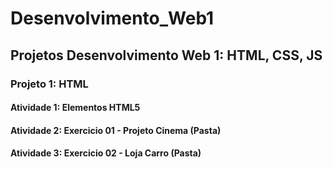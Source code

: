 # Desenvolvimento_Web1
<h2>Projetos Desenvolvimento Web 1: HTML, CSS, JS</h2>
<h3>Projeto 1: HTML</h3>
<h4>Atividade 1: Elementos HTML5</h4>
<h4>Atividade 2: Exercicio 01 - Projeto Cinema (Pasta) </h4>
<h4>Atividade 3: Exercicio 02 - Loja Carro (Pasta) </h4>
